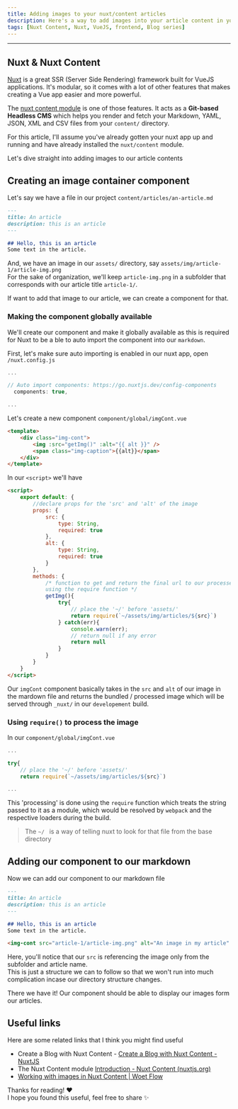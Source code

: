 ```yaml
---
title: Adding images to your nuxt/content articles
description: Here's a way to add images into your article content in your nuxt/content project
tags: [Nuxt Content, Nuxt, VueJS, frontend, Blog series]
---
```


<!-- ## Outline

- Nuxt & Nuxt Content
- Creating an image container component
  - Making it globally accessible
  - Using require to get the processed image
- Adding our component to our markdown
- Useful links -->

---

## Nuxt & Nuxt Content

[Nuxt](https://nuxtjs.org) is a great SSR (Server Side Rendering) framework built for VueJS applications.
It's modular, so it comes with a lot of other features that makes creating a Vue app easier and more powerful.

The [nuxt content module](https://content.nuxtjs.org/) is one of those features. It acts as a **Git-based Headless CMS** which helps you render and fetch your Markdown, YAML, JSON, XML and CSV files from your `content/` directory.

For this article, I'll assume you've already gotten your nuxt app up and running and have already installed the `nuxt/content` module.

Let's dive straight into adding images to our article contents

## Creating an image container component

Let's say we have a file in our project  `content/articles/an-article.md`

```markdown
---
title: An article
description: this is an article
---

## Hello, this is an article
Some text in the article.
```

And, we have an image in our `assets/` directory, say `assets/img/article-1/article-img.png` <br/>
For the sake of organization, we'll keep `article-img.png` in a subfolder that corresponds with our article title `article-1/`.

If want to add that image to our article, we can create a component for that.

### Making the component globally available

We'll create our component and make it globally available as this is required for Nuxt to be a ble to auto import the component into our `markdown`.

First, let's make sure auto importing is enabled in our nuxt app, open `/nuxt.config.js`

```js
...

// Auto import components: https://go.nuxtjs.dev/config-components
  components: true,

...
```

Let's create a new component `component/global/imgCont.vue`

```html
<template>
	<div class="img-cont">
        <img :src="getImg()" :alt="{{ alt }}" />
        <span class="img-caption">{{alt}}</span>
    </div>
</template>
```

In our `<script>` we'll have

```html
<script>
    export default: {
        //declare props for the 'src' and 'alt' of the image
        props: {
            src: {
                type: String,
                required: true
            },
            alt: {
                type: String,
                required: true
            }
        },
        methods: {
            /* function to get and return the final url to our processed image
            using the require function */
            getImg(){
                try{
                    // place the '~/' before 'assets/'
                    return require(`~/assets/img/articles/${src}`)
                } catch(err){
                    console.warn(err);
                    // return null if any error
                    return null
                }
            }
        }
    }
</script>
```

Our `imgCont` component basically takes in the `src` and `alt` of our image in the mardown file and returns the bundled / processed image which will be served through `_nuxt/` in our `developement` build.

### Using `require()` to process the image

In our `component/global/imgCont.vue`

```js
...

try{
	// place the '~/' before 'assets/'
	return require(`~/assets/img/articles/${src}`)

...
```

This 'processing' is done using the `require` function which treats the string passed to it as a module, which would be resolved by `webpack` and the respective loaders during the build.

>  The `~/ `  is a way of telling nuxt to look for that file from the base directory

## Adding our component to our markdown

Now we can add our component to our markdown file

```markdown
---
title: An article
description: this is an article
---

## Hello, this is an article
Some text in the article.

<img-cont src="article-1/article-img.png" alt="An image in my article" />
```

Here, you'll notice that our `src` is referencing the image only from the subfolder and article name. <br/>
This is just a structure we can to follow so that we won't run into much complication incase our directory structure changes.

There we have it! Our component should be able to display our images form our articles.

<!-- This is actually the method I used on my blog and you can see the live output here and the code here -->

## Useful links

Here are some related links that I think you might find useful

- Create a Blog with Nuxt Content - [Create a Blog with Nuxt Content - NuxtJS](https://nuxtjs.org/blog/creating-blog-with-nuxt-content)
- The Nuxt Content module [Introduction - Nuxt Content (nuxtjs.org)](https://content.nuxtjs.org/)
- [Working with images in Nuxt Content | Woet Flow](https://woetflow.com/posts/working-with-images-in-nuxt-content/)

Thanks for reading! ❤ <br/>
I hope you found this useful, feel free to share ✨
